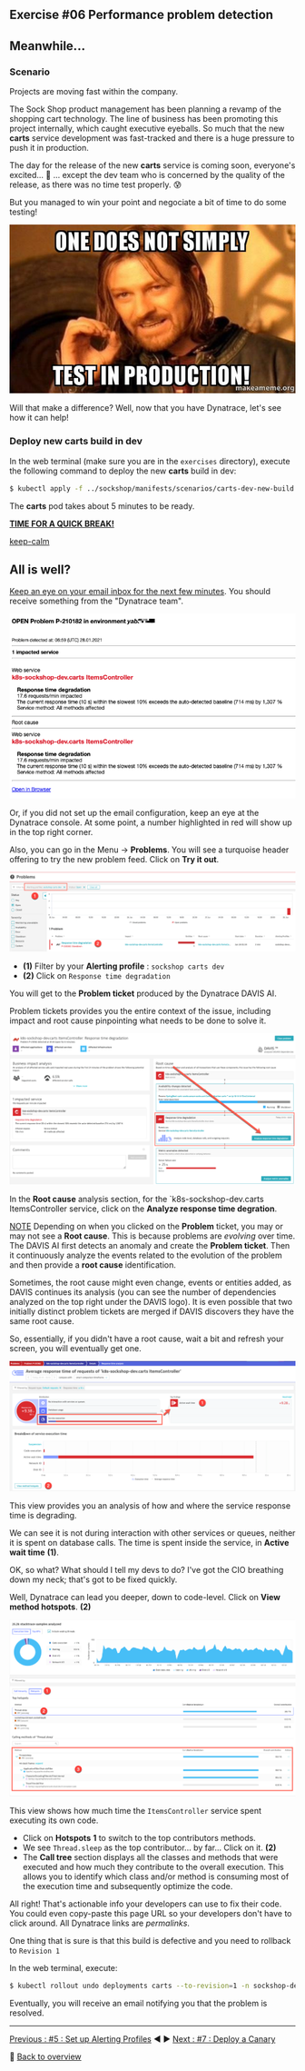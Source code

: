 ## Exercise #06 Performance problem detection

## Meanwhile...

### Scenario

Projects are moving fast within the company.

The Sock Shop product management has been planning a revamp of the shopping cart technology. The line of business has been promoting this project internally, which caught executive eyeballs. So much that the new <b>carts</b> service development was fast-tracked and there is a huge pressure to push it in production.

The day for the release of the new <b>carts</b> service is coming soon, everyone's excited... :partying_face:
... except the dev team who is concerned by the quality of the release, as there was no time test properly. :cold_sweat: 

But you managed to win your point and negociate a bit of time to do some testing! 

![one-does-not-simply-test-in-prod](../../assets/images/one-does-not-simply-test-in-prod.jpg)

Will that make a difference? Well, now that you have Dynatrace, let's see how it can help!

### Deploy new carts build in dev

In the web terminal (make sure you are in the `exercises` directory), execute the following command to deploy the new <b>carts</b> build in dev:

```sh
$ kubectl apply -f ../sockshop/manifests/scenarios/carts-dev-new-build.yml
```
The <b>carts</b> pod takes about 5 minutes to be ready.

<b><u>TIME FOR A QUICK BREAK!</u></b>

[keep-calm](../../assets/images/keep_calm.png)

## All is well?

<u>Keep an eye on your email inbox for the next few minutes</u>. You should receive something from the "Dynatrace team".

![carts-dev-problem-email](../../assets/images/carts-dev-problem-email.png)

Or, if you did not set up the email configuration, keep an eye at the Dynatrace console. At some point, a number highlighted in red will show up in the top right corner.

Also, you can go in the Menu -> <b>Problems</b>. You will see a turquoise header offering to try the new problem feed. Click on <b>Try it out</b>.

![carts-dev-problems-feed](../../assets/images/carts-dev-problems-feed.png)

- <b>(1)</b> Filter by your <b>Alerting profile</b> : `sockshop carts dev`
- <b>(2)</b> Click on `Response time degradation`

You will get to the <b>Problem ticket</b> produced by the Dynatrace DAVIS AI.

Problem tickets provides you the entire context of the issue, including impact and root cause pinpointing what needs to be done to solve it.

![carts-dev-problem-ticket](../../assets/images/carts-dev-problem-ticket.png)

In the <b>Root cause</b> analysis section, for the `k8s-sockshop-dev.carts ItemsController</b> service, click on the <b>Analyze response time degration</b>.

<ins>NOTE</ins> Depending on when you clicked on the <b>Problem</b> ticket, you may or may not see a <b>Root cause</b>. This is because problems are <i>evolving</i> over time. The DAVIS AI first detects an anomaly and create the <b>Problem ticket</b>. Then it continuously analyze the events related to the evolution of the problem and then provide a <b>root cause</b> identification. 

Sometimes, the root cause might even change, events or entities added, as DAVIS continues its analysis (you can see the number of dependencies analyzed on the top right under the DAVIS logo). It is even possible that two initially distinct problem tickets are merged if DAVIS discovers they have the same root cause.

So, essentially, if you didn't have a root cause, wait a bit and refresh your screen, you will eventually get one.

![carts-dev-response-time-hotspots](../../assets/images/carts-dev-response-time-hotspots.png)

This view provides you an analysis of how and where the service response time is degrading.

We can see it is not during interaction with other services or queues, neither it is spent on database calls. The time is spent inside the service, in <b>Active wait time</b> <b>(1)</b>.

OK, so what? What should I tell my devs to do? I've got the CIO breathing down my neck; that's got to be fixed quickly.

Well, Dynatrace can lead you deeper, down to code-level. Click on <b>View method hotspots</b>. <b>(2)</b>

![carts-dev-method-hotspots](../../assets/images/carts-dev-method-hotspots.png)

This view shows how much time the `ItemsController` service spent executing its own code.

- Click on <b>Hotspots</b> <b>1</b> to switch to the top contributors methods. 
- We see `Thread.sleep` as the top contributor... by far... Click on it. <b>(2)</b>
- The <b>Call tree</b> section displays all the classes and methods that were executed and how much they contribute to the overall execution. This allows you to identify which class and/or method is consuming most of the execution time and subsequently optimize the code.

All right! That's actionable info your developers can use to fix their code. You could even copy-paste this page URL so your developers don't have to click around. All Dynatrace links are <i>permalinks</i>.

One thing that is sure is that this build is defective and you need to rollback to `Revision 1`

In the web terminal, execute:

```sh
$ kubectl rollout undo deployments carts --to-revision=1 -n sockshop-dev
```

Eventually, you will receive an email notifying you that the problem is resolved.

---

[Previous : #5 : Set up Alerting Profiles](../05_Set_up_Alerting_Profiles/README.md) :arrow_backward: :arrow_forward: [Next : #7 : Deploy a Canary](../07_Deploy_a_Canary/README.md)

:arrow_up_small: [Back to overview](../README.md)
